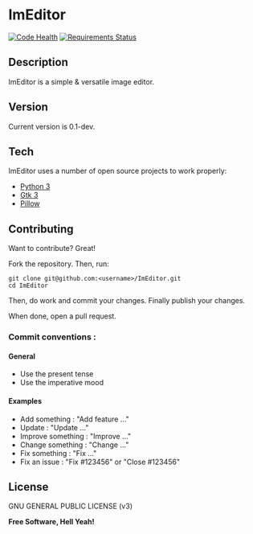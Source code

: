 # ImEditor

[![Code Health](https://landscape.io/github/ImEditor/ImEditor/master/landscape.svg?style=flat)](https://landscape.io/github/ImEditor/ImEditor/master)
[![Requirements Status](https://requires.io/github/ImEditor/ImEditor/requirements.svg?branch=master)](https://requires.io/github/ImEditor/ImEditor/requirements/?branch=master)

## Description

ImEditor is a simple & versatile image editor.

## Version

Current version is 0.1-dev.

## Tech

ImEditor uses a number of open source projects to work properly:

- [Python 3](https://www.python.org)
- [Gtk 3](https://www.gtk.org)
- [Pillow](https://python-pillow.org)


## Contributing

Want to contribute? Great!

Fork the repository. Then, run:

    git clone git@github.com:<username>/ImEditor.git
    cd ImEditor

Then, do work and commit your changes. Finally publish your changes.

When done, open a pull request.

### Commit conventions :

#### General
  - Use the present tense
  - Use the imperative mood

#### Examples
  - Add something : "Add feature ..."
  - Update : "Update ..."
  - Improve something : "Improve ..."
  - Change something : "Change ..."
  - Fix something : "Fix ..."
  - Fix an issue : "Fix #123456" or "Close #123456"

License
----

GNU GENERAL PUBLIC LICENSE (v3)

**Free Software, Hell Yeah!**
